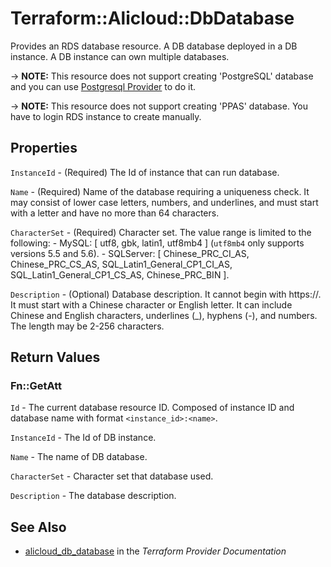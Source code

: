 # Terraform::Alicloud::DbDatabase

Provides an RDS database resource. A DB database deployed in a DB instance. A DB instance can own multiple databases.

-> **NOTE:** This resource does not support creating 'PostgreSQL' database and
you can use [Postgresql Provider](https://www.terraform.io/docs/providers/postgresql/index.html) to do it.

-> **NOTE:** This resource does not support creating 'PPAS' database. You have to login RDS instance to create manually.

## Properties

`InstanceId` - (Required) The Id of instance that can run database.

`Name` - (Required) Name of the database requiring a uniqueness check. It may consist of lower case letters, numbers, and underlines, and must start with a letter and have no more than 64 characters.

`CharacterSet` - (Required) Character set. The value range is limited to the following: - MySQL: [ utf8, gbk, latin1, utf8mb4 ] \(`utf8mb4` only supports versions 5.5 and 5.6\). - SQLServer: [ Chinese_PRC_CI_AS, Chinese_PRC_CS_AS, SQL_Latin1_General_CP1_CI_AS, SQL_Latin1_General_CP1_CS_AS, Chinese_PRC_BIN ].

`Description` - (Optional) Database description. It cannot begin with https://. It must start with a Chinese character or English letter. It can include Chinese and English characters, underlines (_), hyphens (-), and numbers. The length may be 2-256 characters.


## Return Values

### Fn::GetAtt

`Id` - The current database resource ID. Composed of instance ID and database name with format `<instance_id>:<name>`.

`InstanceId` - The Id of DB instance.

`Name` - The name of DB database.

`CharacterSet` - Character set that database used.

`Description` - The database description.

## See Also

* [alicloud_db_database](https://www.terraform.io/docs/providers/alicloud/r/db_database.html) in the _Terraform Provider Documentation_